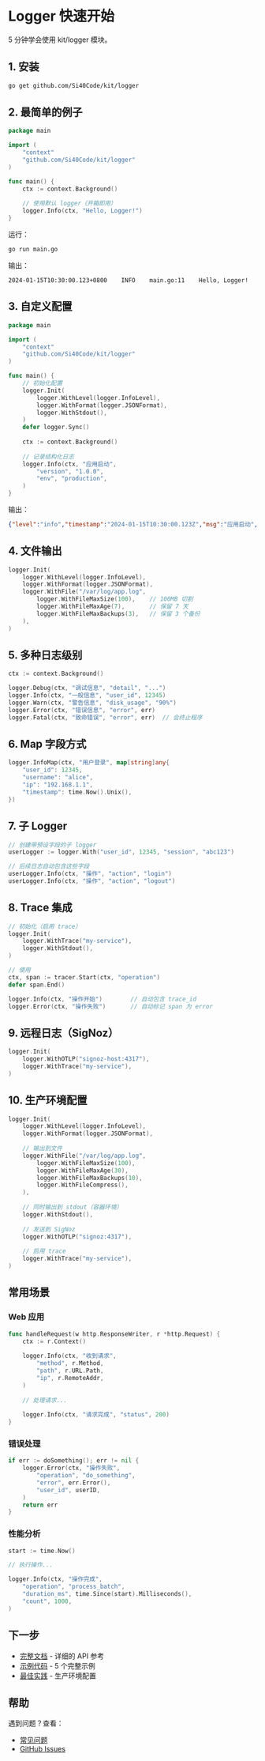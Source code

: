 # Logger 快速开始

5 分钟学会使用 kit/logger 模块。

## 1. 安装

```bash
go get github.com/Si40Code/kit/logger
```

## 2. 最简单的例子

```go
package main

import (
    "context"
    "github.com/Si40Code/kit/logger"
)

func main() {
    ctx := context.Background()
    
    // 使用默认 logger（开箱即用）
    logger.Info(ctx, "Hello, Logger!")
}
```

运行：
```bash
go run main.go
```

输出：
```
2024-01-15T10:30:00.123+0800    INFO    main.go:11    Hello, Logger!
```

## 3. 自定义配置

```go
package main

import (
    "context"
    "github.com/Si40Code/kit/logger"
)

func main() {
    // 初始化配置
    logger.Init(
        logger.WithLevel(logger.InfoLevel),
        logger.WithFormat(logger.JSONFormat),
        logger.WithStdout(),
    )
    defer logger.Sync()
    
    ctx := context.Background()
    
    // 记录结构化日志
    logger.Info(ctx, "应用启动",
        "version", "1.0.0",
        "env", "production",
    )
}
```

输出：
```json
{"level":"info","timestamp":"2024-01-15T10:30:00.123Z","msg":"应用启动","version":"1.0.0","env":"production"}
```

## 4. 文件输出

```go
logger.Init(
    logger.WithLevel(logger.InfoLevel),
    logger.WithFormat(logger.JSONFormat),
    logger.WithFile("/var/log/app.log",
        logger.WithFileMaxSize(100),    // 100MB 切割
        logger.WithFileMaxAge(7),       // 保留 7 天
        logger.WithFileMaxBackups(3),   // 保留 3 个备份
    ),
)
```

## 5. 多种日志级别

```go
ctx := context.Background()

logger.Debug(ctx, "调试信息", "detail", "...")
logger.Info(ctx, "一般信息", "user_id", 12345)
logger.Warn(ctx, "警告信息", "disk_usage", "90%")
logger.Error(ctx, "错误信息", "error", err)
logger.Fatal(ctx, "致命错误", "error", err)  // 会终止程序
```

## 6. Map 字段方式

```go
logger.InfoMap(ctx, "用户登录", map[string]any{
    "user_id": 12345,
    "username": "alice",
    "ip": "192.168.1.1",
    "timestamp": time.Now().Unix(),
})
```

## 7. 子 Logger

```go
// 创建带预设字段的子 logger
userLogger := logger.With("user_id", 12345, "session", "abc123")

// 后续日志自动包含这些字段
userLogger.Info(ctx, "操作", "action", "login")
userLogger.Info(ctx, "操作", "action", "logout")
```

## 8. Trace 集成

```go
// 初始化（启用 trace）
logger.Init(
    logger.WithTrace("my-service"),
    logger.WithStdout(),
)

// 使用
ctx, span := tracer.Start(ctx, "operation")
defer span.End()

logger.Info(ctx, "操作开始")        // 自动包含 trace_id
logger.Error(ctx, "操作失败")       // 自动标记 span 为 error
```

## 9. 远程日志（SigNoz）

```go
logger.Init(
    logger.WithOTLP("signoz-host:4317"),
    logger.WithTrace("my-service"),
)
```

## 10. 生产环境配置

```go
logger.Init(
    logger.WithLevel(logger.InfoLevel),
    logger.WithFormat(logger.JSONFormat),
    
    // 输出到文件
    logger.WithFile("/var/log/app.log",
        logger.WithFileMaxSize(100),
        logger.WithFileMaxAge(30),
        logger.WithFileMaxBackups(10),
        logger.WithFileCompress(),
    ),
    
    // 同时输出到 stdout（容器环境）
    logger.WithStdout(),
    
    // 发送到 SigNoz
    logger.WithOTLP("signoz:4317"),
    
    // 启用 trace
    logger.WithTrace("my-service"),
)
```

## 常用场景

### Web 应用

```go
func handleRequest(w http.ResponseWriter, r *http.Request) {
    ctx := r.Context()
    
    logger.Info(ctx, "收到请求",
        "method", r.Method,
        "path", r.URL.Path,
        "ip", r.RemoteAddr,
    )
    
    // 处理请求...
    
    logger.Info(ctx, "请求完成", "status", 200)
}
```

### 错误处理

```go
if err := doSomething(); err != nil {
    logger.Error(ctx, "操作失败",
        "operation", "do_something",
        "error", err.Error(),
        "user_id", userID,
    )
    return err
}
```

### 性能分析

```go
start := time.Now()

// 执行操作...

logger.Info(ctx, "操作完成",
    "operation", "process_batch",
    "duration_ms", time.Since(start).Milliseconds(),
    "count", 1000,
)
```

## 下一步

- [完整文档](./README.md) - 详细的 API 参考
- [示例代码](./examples/) - 5 个完整示例
- [最佳实践](./examples/05_production/) - 生产环境配置

## 帮助

遇到问题？查看：
- [常见问题](./README.md#常见问题)
- [GitHub Issues](https://github.com/Si40Code/kit/issues)

